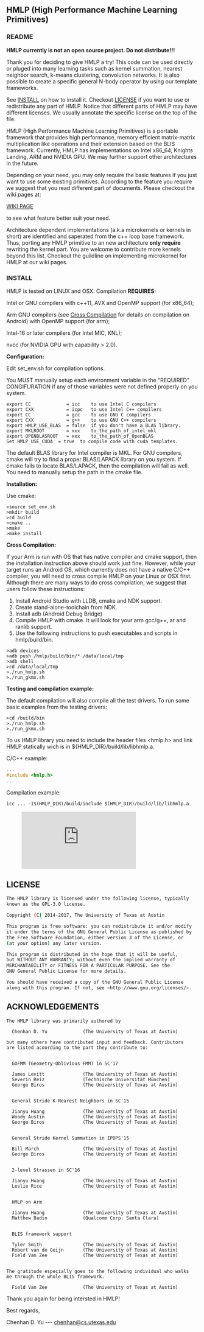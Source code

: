 
## HMLP (High Performance Machine Learning Primitives)

### README

**HMLP currently is not an open source project. Do not distribute!!!**

Thank you for deciding to give HMLP a try!
This code can be used directly or pluged into many learning tasks such as
kernel summation, nearest neighbor search, k-means clustering, convolution
networks. It is also possible to create a specific general N-body operator by
using our template frameworks.

See [INSTALL](https://github.com/ChenhanYu/hmlp#install) on how to install it.
Checkout [LICENSE](https://github.com/ChenhanYu/hmlp#license) if you want to 
use or redistribute any part of HMLP. Notice that different parts of HMLP may
have different licenses. We usually annotate the specific license on the top
of the file.

HMLP (High Performance Machine Learning Primitives) is a portable framework 
that provides high performance, memory efficient matrix-matrix multiplication
like operations and their extension based on the BLIS framework. 
Currently, HMLP has implementations on Intel x86_64, Knights Landing, ARM and 
NVIDIA GPU. We may further support other architectures in the future.


Depending on your need, you may only require the basic features if you just
want to use some existing primitives. Acoording to the feature you require we
suggest that you read different part of documents. Please checkout the wiki
pages at:

[WIKI PAGE](https:://github.com/ChenhanYu/hmlp/wiki)

to see what feature better suit your need.

Architecture dependent
implementations (a.k.a microkernels or kernels in short) are identified and
saperated from the c++ loop base framework. Thus, porting any HMLP primitive
to an new architecture **only require** rewriting the kernel part. 
You are welcome to contribute more kernels beyond this list. Checkout the
guildline on implementing microkernel for HMLP at our wiki pages.




### INSTALL

HMLP is tested on LINUX and OSX. Compilation **REQUIRES:**

Intel or GNU compilers with c++11, AVX and OpenMP support (for x86_64);

Arm GNU compilers (see [Cross Compilation]() for details on compilation on Android) with OpenMP support (for arm);

Intel-16 or later compilers (for Intel MIC, KNL);

nvcc (for NVIDIA GPU with capability > 2.0).


**Configuration:**

Edit set_env.sh for compilation options.

You MUST manually setup each environment variable in the "REQUIRED"
CONGIFURATION if any of those variables were not defined properly
on you system.


```
export CC             = icc    to use Intel C compilers
export CXX            = icpc   to use Intel C++ compilers
export CC             = gcc    to use GNU C compilers
export CXX            = g++    to use GNU C++ compilers
export HMLP_USE_BLAS  = false  if you don't have a BLAS library.
export MKLROOT        = xxx    to_the_path_of_intel_mkl
export OPENBLASROOT   = xxx    to_the_path_of_OpenBLAS
Set HMLP_USE_CUDA  = true  to compile code with cuda templates. 
```

The default BLAS library for Intel compiler is MKL. For GNU compilers, cmake
will try to find a proper BLAS/LAPACK library on you system. If cmake fails
to locate BLAS/LAPACK, then the compilation will fail as well. You need to
manually setup the path in the cmake file.


**Installation:**

Use cmake:

```{r, engine='bash', count_lines}
>source set_env.sh
>mkdir build
>cd build
>cmake ..
>make
>make install
```

**Cross Compilation:**

If your Arm is run with OS that has native compiler and cmake support, then the
installation instruction above should work just fine.
However, while your target runs an Android OS, which currently does not have a native
C/C++ compiler, you will need to cross compile HMLP on your Linux or OSX first.
Although there are many ways to do cross compilation, we suggest that users
follow these instructions:

1. Install Android Studio with LLDB, cmake and NDK support.
2. Create stand-alone-toolchain from NDK.
3. Install adb (Android Debug Bridge)
4. Compile HMLP with cmake. It will look for your arm gcc/g++, ar and ranlib
   support.
5. Use the following instructions to push executables and scripts in hmlp/build/bin.


```{r, engine='bash', count_lines}
>adb devices
>adb push /hmlp/build/bin/* /data/local/tmp
>adb shell
>cd /data/local/tmp
>./run_hmlp.sh
>./run_gkmx.sh
```

**Testing and compilation example:**

The default compilation will also compile all the test drivers.
To run some basic examples from the testing drivers:

```{r, engine='bash', count_lines}
>cd /build/bin
>./run_hmlp.sh
>./run_gkmx.sh
```

To us HMLP library you need to include the
header files <hmlp.h> 
and link HMLP statically wich is in ${HMLP_DIR}/build/lib/libhmlp.a.

C/C++ example:

```c++
...
#include <hmlp.h>
...
```

Compilation example:
```{r, engine='bash', count_lines}
icc ... -I$(HMLP_DIR)/build/include $(HMLP_DIR)/build/lib/libhmlp.a
```

<figure class="video_container">
<iframe jsname="L5Fo6c" class="YMEQtf KfXz0b" frameborder="0"
aria-label="Chart, GSKS&lt;ADD,MUL,DOUBLE&gt;"
src="https://docs.google.com/spreadsheets/d/e/2CAIWO3elj2q1iA2x7PfXyiwRjScxokvUFH4Etki1iAyJR1PUgMpzjaiFUFtnZBAraCGhd8H0ARHGX2fYlcw/gviz/chartiframe?authuser=0&amp;autosize=true&amp;oid=21359979"
allowfullscreen></iframe>
</figure>




## LICENSE
```bash
The HMLP library is licensed under the following license, typically
known as the GPL-3.0 license.

Copyright (C) 2014-2017, The University of Texas at Austin

This program is free software: you can redistribute it and/or modify
it under the terms of the GNU General Public License as published by
the Free Software Foundation, either version 3 of the License, or
(at your option) any later version.

This program is distributed in the hope that it will be useful,
but WITHOUT ANY WARRANTY; without even the implied warranty of
MERCHANTABILITY or FITNESS FOR A PARTICULAR PURPOSE. See the
GNU General Public License for more details.

You should have received a copy of the GNU General Public License
along with this program. If not, see <http://www.gnu.org/licenses/>.
```


## ACKNOWLEDGEMENTS
```
The HMLP library was primarily authored by

  Chenhan D. Yu             (The University of Texas at Austin)

but many others have contributed input and feedback. Contributors
are listed acoording to the part they contribute to:


  GOFMM (Geometry-Oblivious FMM) in SC'17
  
  James Levitt              (The University of Texas at Austin)
  Severin Reiz              (Technische Universität München)
  George Biros              (The University of Texas at Austin)


  General Stride K-Nearest Neighbors in SC'15

  Jianyu Huang              (The University of Texas at Austin)
  Woody Austin              (The University of Texas at Austin)
  George Biros              (The University of Texas at Austin)


  General Stride Kernel Summation in IPDPS'15

  Bill March                (The University of Texas at Austin)
  George Biros              (The University of Texas at Austin)


  2-level Strassen in SC'16

  Jianyu Huang              (The University of Texas at Austin)
  Leslie Rice               (The University of Texas at Austin)


  HMLP on Arm

  Jianyu Huang              (The University of Texas at Austin)
  Matthew Badin             (Qualcomm Corp. Santa Clara)


  BLIS framework support

  Tyler Smith               (The University of Texas at Austin)
  Robert van de Geijn       (The University of Texas at Austin)
  Field Van Zee             (The University of Texas at Austin)
  

The gratitude especially goes to the following individual who walks
me through the whole BLIS framework.

  Field Van Zee             (The University of Texas at Austin)
```


Thank you again for being intersted in HMLP!

Best regards,

Chenhan D. Yu --- chenhan@cs.utexas.edu

